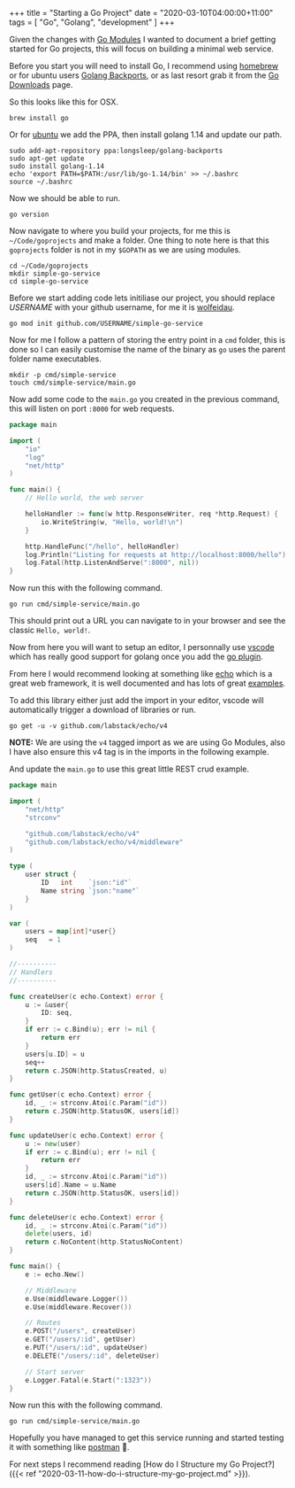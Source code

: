 +++
title = "Starting a Go Project"
date = "2020-03-10T04:00:00+11:00"
tags = [ "Go", "Golang", "development" ]
+++

Given the changes with [Go Modules](https://blog.golang.org/using-go-modules) I wanted to document a brief getting started for Go projects, this will focus on building a minimal web service.

Before you start you will need to install Go, I recommend using [homebrew](https://brew.sh/) or for ubuntu users [Golang Backports](https://launchpad.net/~longsleep/+archive/ubuntu/golang-backports), or as last resort grab it from the [Go Downloads](https://golang.org/dl/) page.

So this looks like this for OSX.

```
brew install go
```

Or for [ubuntu](https://ubuntu.com/) we add the PPA, then install golang 1.14 and update our path.

```
sudo add-apt-repository ppa:longsleep/golang-backports
sudo apt-get update
sudo install golang-1.14
echo 'export PATH=$PATH:/usr/lib/go-1.14/bin' >> ~/.bashrc
source ~/.bashrc
```

Now we should be able to run.

```
go version
```

Now navigate to where you build your projects, for me this is `~/Code/goprojects` and make a folder. One thing to note here is that this `goprojects` folder is not in my `$GOPATH` as we are using modules.

```
cd ~/Code/goprojects
mkdir simple-go-service
cd simple-go-service
```

Before we start adding code lets initiliase our project, you should replace *USERNAME* with your github username, for me it is [wolfeidau](https://github.com/wolfeidau).

```
go mod init github.com/USERNAME/simple-go-service
```

Now for me I follow a pattern of storing the entry point in a `cmd` folder, this is done so I can easily customise the name of the binary as `go` uses the parent folder name executables.

```
mkdir -p cmd/simple-service
touch cmd/simple-service/main.go
```

Now add some code to the `main.go` you created in the previous command, this will listen on port `:8000` for web requests.

```go
package main

import (
	"io"
	"log"
	"net/http"
)

func main() {
	// Hello world, the web server

	helloHandler := func(w http.ResponseWriter, req *http.Request) {
		io.WriteString(w, "Hello, world!\n")
	}

	http.HandleFunc("/hello", helloHandler)
    log.Println("Listing for requests at http://localhost:8000/hello")
	log.Fatal(http.ListenAndServe(":8000", nil))
}
```

Now run this with the following command.

```
go run cmd/simple-service/main.go
```

This should print out a URL you can navigate to in your browser and see the classic `Hello, world!`.

Now from here you will want to setup an editor, I personnally use [vscode](https://code.visualstudio.com/) which has really good support for golang once you add the [go plugin](https://github.com/Microsoft/vscode-go).

From here I would recommend looking at something like [echo](https://echo.labstack.com/) which is a great web framework, it is well documented and has lots of great [examples](https://github.com/labstack/echox/tree/master/cookbook).

To add this library either just add the import in your editor, vscode will automatically trigger a download of libraries or run.

```
go get -u -v github.com/labstack/echo/v4
```

**NOTE:** We are using the `v4` tagged import as we are using Go Modules, also I have also ensure this v4 tag is in the imports in the following example.

And update the `main.go` to use this great little REST crud example.

```go
package main

import (
	"net/http"
	"strconv"

	"github.com/labstack/echo/v4"
	"github.com/labstack/echo/v4/middleware"
)

type (
	user struct {
		ID   int    `json:"id"`
		Name string `json:"name"`
	}
)

var (
	users = map[int]*user{}
	seq   = 1
)

//----------
// Handlers
//----------

func createUser(c echo.Context) error {
	u := &user{
		ID: seq,
	}
	if err := c.Bind(u); err != nil {
		return err
	}
	users[u.ID] = u
	seq++
	return c.JSON(http.StatusCreated, u)
}

func getUser(c echo.Context) error {
	id, _ := strconv.Atoi(c.Param("id"))
	return c.JSON(http.StatusOK, users[id])
}

func updateUser(c echo.Context) error {
	u := new(user)
	if err := c.Bind(u); err != nil {
		return err
	}
	id, _ := strconv.Atoi(c.Param("id"))
	users[id].Name = u.Name
	return c.JSON(http.StatusOK, users[id])
}

func deleteUser(c echo.Context) error {
	id, _ := strconv.Atoi(c.Param("id"))
	delete(users, id)
	return c.NoContent(http.StatusNoContent)
}

func main() {
	e := echo.New()

	// Middleware
	e.Use(middleware.Logger())
	e.Use(middleware.Recover())

	// Routes
	e.POST("/users", createUser)
	e.GET("/users/:id", getUser)
	e.PUT("/users/:id", updateUser)
	e.DELETE("/users/:id", deleteUser)

	// Start server
	e.Logger.Fatal(e.Start(":1323"))
}
```

Now run this with the following command.

```
go run cmd/simple-service/main.go
```

Hopefully you have managed to get this service running and started testing it with something like [postman](https://www.postman.com/) :tada:.

For next steps I recommend reading [How do I Structure my Go Project?]({{< ref "2020-03-11-how-do-i-structure-my-go-project.md" >}}).
